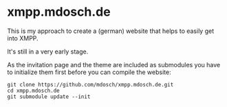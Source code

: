 # xmpp.mdosch.de

This is my approach to create a (german) website that helps to easily
get into XMPP.

It's still in a very early stage.

As the invitation page and the theme are included as submodules you
have to initialize them first before you can compile the website:

```
git clone https://github.com/mdosch/xmpp.mdosch.de.git
cd xmpp.mdosch.de
git submodule update --init
```

